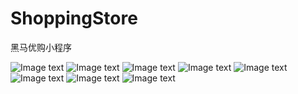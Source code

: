 # ShoppingStore
黑马优购小程序

![Image text](img-folder/1616737123.png)
![Image text](img-folder/1616737152(1).jpg)
![Image text](img-folder/1616737123.png)
![Image text](img-folder/1616737123.png)
![Image text](img-folder/1616737123.png)
![Image text](img-folder/1616737123.png)
![Image text](img-folder/1616737123.png)
![Image text](img-folder/1616737123.png)
